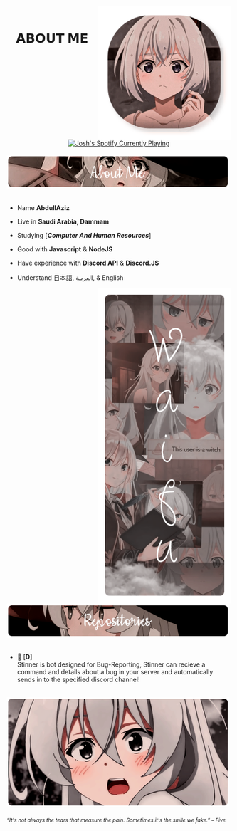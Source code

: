 <div>
<img src="./img/Profile-elaina.png" width="300" align="right" />
      
<br>
<h1 align="center">𝗔𝗕𝗢𝗨𝗧 𝗠𝗘</h1>
<div align="center">
    <a href="https://open.spotify.com/user/1ecl2g5fu3hgbdnees4dt53ct?si=ce25b550ed6f46d0%3F_authfailed%3D1&nd=1"><img width="720" height="auto" src="https://novatorem2-nu.vercel.app/api/spotify?background_color=0d1117&border_color=FFA2FE" alt="Josh's Spotify Currently Playing" target="_blank" class="auto" rel="noopener noreferrer"/></a>
</div>
<br>
      
<img src="./img/AboutMe-elaina.png" width="500" />
<br/>
<br/>
  
- Name **AbdullAziz**

- Live in **Saudi Arabia, Dammam**

- Studying [***Computer And Human Resources***]

- Good with **Javascript** & **NodeJS**

- Have experience with **Discord API** & **Discord.JS**

- Understand 日本語, العربية, & English
<img src="./img/Waifu-elainaa.png" width="300" align="right" />
<br/>
<img src="./img/Repo-elaina.png" width="500" />
<br/>
<br/>
        
- 📗 [__D__] <br/>
  Stinner is bot designed for Bug-Reporting, Stinner can recieve a command and details about a bug in your server and automatically sends in to the specified discord channel!

<br/>
<img src="./img/banner-elainaa.png" width="500" /><br/>
  
<sub> *“It's not always the tears that measure the pain. Sometimes it's the smile we fake.” – Five* </sub>
<!--
<img src="https://metrics.lecoq.io/Eilaluth?template=classic&base.header=0&base.activity=0&base.community=0&base.repositories=0&base.metadata=0&repositories=1&repositories=100&repositories.batch=100&repositories.forks=false&repositories.affiliations=owner&repositories.featured=Eilaluth%2FAyano%2CEilaluth%2FKyoko%2CEilaluth%2FKanna%2CEilaluth%2FHotaru%2CEilaluth%2FMocha&config.timezone=Asia%2FJakart"  />
-->
</div>
